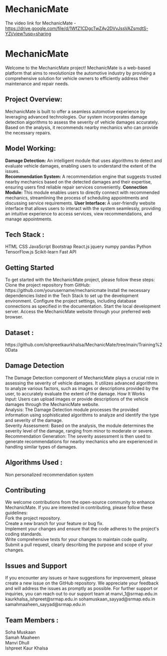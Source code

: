 # MechanicMate

The video link for MechanicMate - https://drive.google.com/file/d/1WfZ1CDgcTwZAy2DVvJssVAZsmdtS-YZj/view?usp=sharing

<h1>MechanicMate</h1>
Welcome to the MechanicMate project! MechanicMate is a web-based platform that aims to revolutionize the automotive industry by providing a comprehensive solution for vehicle owners to efficiently address their maintenance and repair needs.

<h2>Project Overview:</h2>
MechanicMate is built to offer a seamless automotive experience by leveraging advanced technologies. Our system incorporates damage detection algorithms to assess the severity of vehicle damages accurately. Based on the analysis, it recommends nearby mechanics who can provide the necessary repairs.
<h2>Model Working:</h2> 
<strong>Damage Detection:</strong> An intelligent module that uses algorithms to detect and evaluate vehicle damages, enabling users to understand the extent of the issues.<br>
<strong>Recommendation System: </strong>A recommendation engine that suggests trusted nearby mechanics based on the detected damages and their expertise, ensuring users find reliable repair services conveniently.
<strong>Connection Module: </strong>This module enables users to directly connect with recommended mechanics, streamlining the process of scheduling appointments and discussing service requirements.
<strong>User Interface: </strong>A user-friendly website interface that allows users to interact with the system seamlessly, providing an intuitive experience to access services, view recommendations, and manage appointments.
<h2>Tech Stack :</h2> 
HTML 
CSS 
JavaScript 
Bootstrap  
React.js  
jquery 
numpy  
pandas  
Python 
TensorFlow.js
Scikit-learn
Fast API
 
<h2>Getting Started</h2>
To get started with the MechanicMate project, please follow these steps:
Clone the project repository from GitHub: https://github.com/yourusername/mechanicmate
Install the necessary dependencies listed in the  Tech Stack to set up the development environment.
Configure the project settings, including database connections  as specified in the documentation.
Start the local development server.
Access the MechanicMate website through your preferred web browser.

<h2>Dataset :</h2> 
https://github.com/ishpreetkaurkhalsa/MechanicMate/tree/main/Training%20Data

<h2>Damage Detection</h2>
The Damage Detection component of MechanicMate plays a crucial role in assessing the severity of vehicle damages. It utilizes advanced algorithms to analyze various factors, such as images or descriptions provided by the user, to accurately evaluate the extent of the damage.
How It Works<br>
Input: Users can upload images or provide descriptions of the vehicle damages through the MechanicMate website.<br>
Analysis: The Damage Detection module processes the provided information using sophisticated algorithms to analyze and identify the type and severity of the damage.<br>
Severity Assessment: Based on the analysis, the module determines the severity level of the damage, ranging from minor to moderate or severe.<br>
Recommendation Generation: The severity assessment is then used to generate recommendations for nearby mechanics who are experienced in handling similar types of damages.<br>
<h2>Algorithms Used : </h2>
Non personalized recommendation system
<h2>Contributing</h2>
We welcome contributions from the open-source community to enhance MechanicMate. If you are interested in contributing, please follow these guidelines:<br>
Fork the project repository.<br>
Create a new branch for your feature or bug fix.<br>
Implement your changes and ensure that the code adheres to the project's coding standards.<br>
Write comprehensive tests for your changes to maintain code quality.<br>
Submit a pull request, clearly describing the purpose and scope of your changes.<br>
<h2>Issues and Support</h2>
If you encounter any issues or have suggestions for improvement, please create a new issue on the GitHub repository. We appreciate your feedback and will address the issues as promptly as possible.
For further support or inquiries, you can reach out to our support team at
manvi_1@srmap.edu.in
kaurkhalsa_ishpreet@srmap.edu.in 
sohamuskaan_sayyad@srmap.edu.in
samahmaaheen_sayyad@srmap.edu.in
<h2>Team Members :</h2> 
Soha Muskaan<br>
Samah Maaheen <br>
Manvi Dhull<br>
Ishpreet Kaur Khalsa<br>
